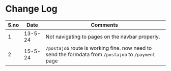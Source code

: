 # Change Log

| S.no | Date    | Comments                                                                                       |
| ---- | ------- | ---------------------------------------------------------------------------------------------- |
| 1    | 13-5-24 | Not navigating to pages on the navbar properly.                                                |
| 2    | 15-5-24 | `/postajob` route is working fine. now need to send the formdata from `/postajob` to `/payment` page |
